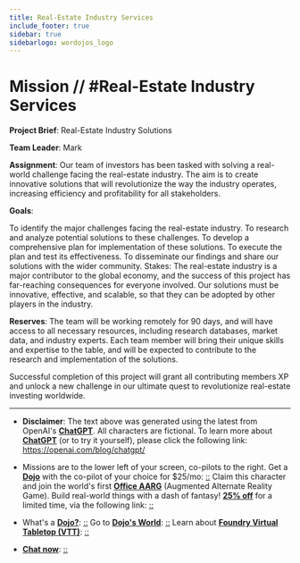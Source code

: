 ```yaml
---
title: Real-Estate Industry Services
include_footer: true
sidebar: true
sidebarlogo: wordojos_logo
---
```

# Mission // #Real-Estate Industry Services

**Project Brief**: Real-Estate Industry Solutions

**Team Leader**: Mark

**Assignment**:
Our team of investors has been tasked with solving a real-world challenge facing the real-estate industry. The aim is to create innovative solutions that will revolutionize the way the industry operates, increasing efficiency and profitability for all stakeholders.

**Goals**:

To identify the major challenges facing the real-estate industry.
To research and analyze potential solutions to these challenges.
To develop a comprehensive plan for implementation of these solutions.
To execute the plan and test its effectiveness.
To disseminate our findings and share our solutions with the wider community.
Stakes:
The real-estate industry is a major contributor to the global economy, and the success of this project has far-reaching consequences for everyone involved. Our solutions must be innovative, effective, and scalable, so that they can be adopted by other players in the industry.

**Reserves**:
The team will be working remotely for 90 days, and will have access to all necessary resources, including research databases, market data, and industry experts. Each team member will bring their unique skills and expertise to the table, and will be expected to contribute to the research and implementation of the solutions.

Successful completion of this project will grant all contributing members XP and unlock a new challenge in our ultimate quest to revolutionize real-estate investing worldwide.

---

* **Disclaimer**: The text above was generated using the latest from OpenAI's [**ChatGPT**](https://openai.com/blog/chatgpt/).  All characters are fictional.  To learn more about [**ChatGPT**](https://openai.com/blog/chatgpt/) (or to try it yourself), please click the following link: https://openai.com/blog/chatgpt/

* Missions are to the lower left of your screen, co-pilots to the right. Get a [**Dojo**](https://workmates.live/marketplace) with the co-pilot of your choice for $25/mo: [::](https://workmates.live/marketplace)  Claim this character and join the world's first [**Office AARG**](https://dojos.world) (Augmented Alternate Reality Game). Build real-world things with a dash of fantasy! [**25% off**](https://blog.workmates.live/deal-on-a-dojo) for a limited time, via the following link: [::](https://blog.workmates.live/deal-on-a-dojo) 

* What's a [**Dojo?**](https://workdojos.com): [::](https://workdojos.com)  Go to [**Dojo's World**](https://dojos.world): [::](https://dojos.world)  Learn about [**Foundry Virtual Tabletop (VTT)**](https://foundryvtt.com): [::](https://foundryvtt.com/)

* [**Chat now**](https://chat.workmates.live/channel/support): [::](https://chat.workmates.live/channel/support)